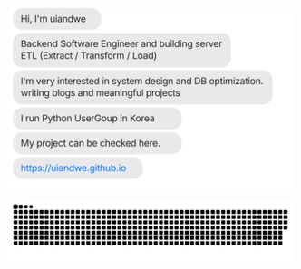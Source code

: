 [![](https://github.com/kimdennis/kimdennis/blob/main/chat.svg)](denniskim.me)


![](https://github.com/kimdennis/kimdennis/blob/output/github-contribution-grid-snake.svg)
